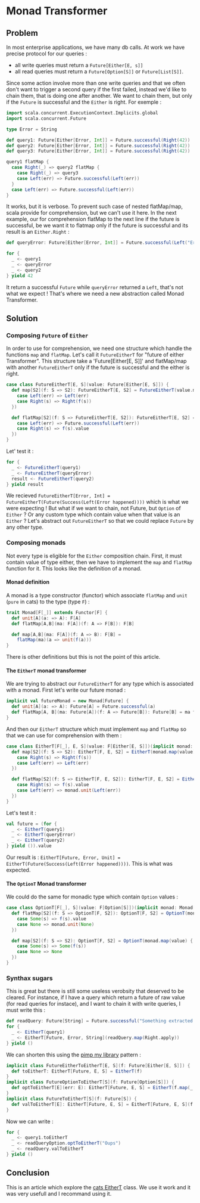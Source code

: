 # Monad Transformer
## Problem
In most enterprise applications, we have many db calls. At work we have precise protocol for our queries :
- all write queries must return a `Future[Either[E, s]]`
- all read queries must return a `Future[Option[S]]` or `Future[List[S]]`.

Since some action involve more than one write queries and that we often don't want to trigger a second query if the first failed, instead we'd like to chain them, that is doing one after another. We want to chain them, but only if the `Future` is successful and the `Either` is right. For exemple :

```scala
import scala.concurrent.ExecutionContext.Implicits.global
import scala.concurrent.Future

type Error = String

def query1: Future[Either[Error, Int]] = Future.successful(Right(42))
def query2: Future[Either[Error, Int]] = Future.successful(Right(42))
def query3: Future[Either[Error, Int]] = Future.successful(Right(42))

query1 flatMap {
  case Right(_) => query2 flatMap {
    case Right(_) => query3
    case Left(err) => Future.successful(Left(err))
  }
  case Left(err) => Future.successful(Left(err))
}
```

It works, but it is verbose. To prevent such case of nested flatMap/map, scala provide for comprehension, but we can't use it here. In the next example, our for comprehension flatMap to the next line if the future is successful, be we want it to flatmap only if the future is successful and its result is an `Either.Right` :

```scala
def queryError: Future[Either[Error, Int]] = Future.successful(Left("Error happened"))

for {
  _ <- query1
  _ <- queryError
  _ <- query2
} yield 42
```

It return a successful `Future` while `queryError` returned a `Left`, that's not what we expect ! That's where we need a new abstraction called Monad Transformer.

## Solution
### Composing `Future` of `Either`
In order to use for comprehension, we need one structure which handle the functions `map` and `flatMap`. Let's call it `FutureEitherT` for "future of either Transformer". This structure take a 'Future[Either[E, S]]' and flatMap/map with another `FutureEitherT` only if the future is successful and the either is right.

```scala
case class FutureEitherT[E, S](value: Future[Either[E, S]]) {
  def map[S2](f: S => S2): FutureEitherT[E, S2] = FutureEitherT(value.map {
    case Left(err) => Left(err)
    case Right(s) => Right(f(s))
  })

  def flatMap[S2](f: S => FutureEitherT[E, S2]): FutureEitherT[E, S2] = FutureEitherT(value.flatMap {
    case Left(err) => Future.successful(Left(err))
    case Right(s) => f(s).value
  })
}
```

Let' test it :

```scala
for {
  _ <- FutureEitherT(query1)
  _ <- FutureEitherT(queryError)
  result <- FutureEitherT(query2)
} yield result
```

We recieved `FutureEitherT[Error, Int] = FutureEitherT(Future(Success(Left(Error happened))))` which is what we were expecting ! But what if we want to chain, not Future, but `Option` of `Either` ? Or any custom type which contain value when that value is an `Either` ? Let's abstract out `FutureEitherT` so that we could replace `Future` by any other type.

### Composing monads
Not every type is eligible for the `Either` composition chain. First, it must contain value of type either, then we have to implement the `map` and `flatMap` function for it. This looks like the definition of a monad.

#### Monad definition
A monad is a type constructor (functor) which associate `flatMap` and `unit` (`pure` in cats) to the type (type `F`) :

```scala
trait Monad[F[_]] extends Functor[F] {
  def unit[A](a: => A): F[A]
  def flatMap[A,B](ma: F[A])(f: A => F[B]): F[B]

  def map[A,B](ma: F[A])(f: A => B): F[B] =
    flatMap(ma)(a => unit(f(a)))
}
```

There is other definitions but this is not the point of this article.

#### The `EitherT` monad transformer
We are trying to abstract our `FutureEitherT` for any type which is associated with a monad. First let's write our future monad :

```scala
implicit val futureMonad = new Monad[Future] {
  def unit[A](a: => A): Future[A] = Future.successful(a)
  def flatMap[A, B](ma: Future[A])(f: A => Future[B]): Future[B] = ma flatMap f
}
```

And then our `EitherT` structure which must implement `map` and `flatMap` so that we can use for comprehension with them :

```scala
case class EitherT[F[_], E, S](value: F[Either[E, S]])(implicit monad: Monad[F]) {
  def map[S2](f: S => S2): EitherT[F, E, S2] = EitherT(monad.map(value) {
    case Right(s) => Right(f(s))
    case Left(err) => Left(err)
  })

  def flatMap[S2](f: S => EitherT[F, E, S2]): EitherT[F, E, S2] = EitherT(monad.flatMap(value) {
    case Right(s) => f(s).value
    case Left(err) => monad.unit(Left(err))
  })
}
```

Let's test it :

```scala
val future = (for {
  _ <- EitherT(query1)
  _ <- EitherT(queryError)
  _ <- EitherT(query2)
} yield ()).value
```

Our result is : `EitherT[Future, Error, Unit] = EitherT(Future(Success(Left(Error happened))))`. This is what was expected.

#### The `OptionT` Monad transformer
We could do the same for monadic type which contain `Option` values :

```scala
case class OptionT[F[_], S](value: F[Option[S]])(implicit monad: Monad[F]) {
  def flatMap[S2](f: S => OptionT[F, S2]): OptionT[F, S2] = OptionT(monad.flatMap(value){
    case Some(s) => f(s).value
    case None => monad.unit(None)
  })

  def map[S2](f: S => S2): OptionT[F, S2] = OptionT(monad.map(value) {
    case Some(s) => Some(f(s))
    case None => None
  })
}
```

### Synthax sugars
This is great but there is still some useless verobsity that deserved to be cleared. For instance, if I have a query which return a future of raw value (for read queries for instace), and I want to chain it with write queries, I must write this :

```scala
def readQuery: Future[String] = Future.successful("Something extracted from DB")
for {
  _ <- EitherT(query1)
  _ <- EitherT[Future, Error, String](readQuery.map(Right.apply))
} yield ()
```

We can shorten this using the [pimp my library](https://coderwall.com/p/k_1jzw/scala-s-pimp-my-library-pattern-example) pattern :

```scala
implicit class FutureEitherToEitherT[E, S](f: Future[Either[E, S]]) {
  def toEitherT: EitherT[Future, E, S] = EitherT(f)
}
implicit class FutureOptionToEitherT[S](f: Future[Option[S]]) {
  def optToEitherT[E](err: E): EitherT[Future, E, S] = EitherT(f.map(_.toRight(err)))
}
implicit class FutureToEitherT[S](f: Future[S]) {
  def valToEitherT[E]: EitherT[Future, E, S] = EitherT[Future, E, S](f.map(Right.apply))
}
```

Now we can write :

```scala
for {
  _ <- query1.toEitherT
  _ <- readQueryOption.optToEitherT("Oups")
  _ <- readQuery.valToEitherT
} yield ()
```

## Conclusion
This is an article which explore the [cats EitherT](https://github.com/typelevel/cats/blob/master/core/src/main/scala/cats/data/EitherT.scala) class. We use it work and it was very usefull and I recommand using it.
